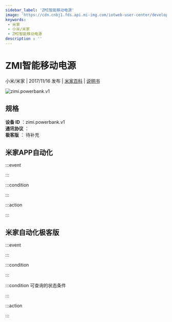 ```yaml
---
sidebar_label: 'ZMI智能移动电源'
image: 'https://cdn.cnbj1.fds.api.mi-img.com/iotweb-user-center/developer_16790475104279aVA4FBV.png?GalaxyAccessKeyId=AKVGLQWBOVIRQ3XLEW&Expires=9223372036854775807&Signature=8todKmxfBSmhzPmh0YJZ/A7Ojnc='
keywords: 
 - 米家
 - 小米/米家
 - ZMI智能移动电源
description : ''
---
```

# ZMI智能移动电源

小米/米家 | 2017/11/16 发布 | [米家百科](https://home.mi.com/webapp/content/baike/product/index.html?model=zimi.powerbank.v1) | [说明书](https://home.mi.com/views/introduction.html?model=zimi.powerbank.v1&region=cn)

![zimi.powerbank.v1](https://cdn.cnbj1.fds.api.mi-img.com/iotweb-user-center/developer_16790475104279aVA4FBV.png?GalaxyAccessKeyId=AKVGLQWBOVIRQ3XLEW&Expires=9223372036854775807&Signature=8todKmxfBSmhzPmh0YJZ/A7Ojnc=)

## 规格  
> 
**设备 ID** ：zimi.powerbank.v1  
**通讯协议** ：  
**极客版**  ： 待补充 


## 米家APP自动化  

:::event  

:::

:::condition  

:::

:::action   

:::

## 米家自动化极客版  

:::event  

:::

:::condition  

:::

:::condition 可查询的状态条件  

:::

:::action  

:::

        
